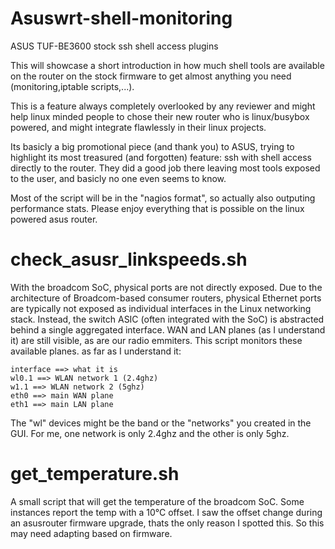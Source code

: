 # Asuswrt-shell-monitoring
ASUS TUF-BE3600 stock ssh shell access plugins

This will showcase a short introduction in how much shell tools are available on the router on the stock firmware to get almost anything you need (monitoring,iptable scripts,...).

This is a feature always completely overlooked by any reviewer and might help linux minded people to chose their new router who is linux/busybox powered, and might integrate flawlessly in their linux projects.

Its basicly a big promotional piece (and thank you) to ASUS, trying to highlight its most treasured (and forgotten) feature: ssh with shell access directly to the router. They did a good job there leaving most tools exposed to the user, and basicly no one even seems to know.

Most of the script will be in the "nagios format", so actually also outputing performance stats. Please enjoy everything that is possible on the linux powered asus router.

# check_asusr_linkspeeds.sh
With the broadcom SoC, physical ports are not directly exposed. Due to the architecture of Broadcom-based consumer routers, physical Ethernet ports are typically not exposed as individual interfaces in the Linux networking stack. Instead, the switch ASIC (often integrated with the SoC) is abstracted behind a single aggregated interface.
WAN and LAN planes (as I understand it) are still visible, as are our radio emmiters.
This script monitors these available planes. as far as I understand it:

```
interface ==> what it is
wl0.1 ==> WLAN network 1 (2.4ghz)
w1.1 ==> WLAN network 2 (5ghz)
eth0 ==> main WAN plane
eth1 ==> main LAN plane
```
The "wl" devices might be the band or the "networks" you created in the GUI. For me, one network is only 2.4ghz and the other is only 5ghz.

# get_temperature.sh
A small script that will get the temperature of the broadcom SoC.
Some instances report the temp with a 10°C offset. I saw the offset change during an asusrouter firmware upgrade, thats the only reason I spotted this. So this may need adapting based on firmware.
